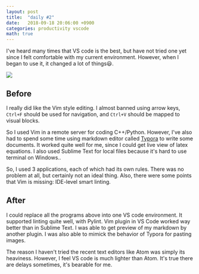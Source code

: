```yaml
---
layout: post
title:  "daily #2"
date:   2018-09-18 20:06:00 +0900
categories: productivity vscode
math: true
---
```


I've heard many times that VS code is the best, but have not tried one yet
since I felt comfortable with my current environment.
However, when I began to use it, it changed a lot of things:smiley:.

![](/blog/img/2018-09-18-daily2_2018-09-18-23-29-02.png)

## Before

I really did like the Vim style editing.
I almost banned using arrow keys, `Ctrl+F` should be used for navigation,
and `Ctrl+V` should be mapped to visual blocks.

So I used Vim in a remote server for coding C++/Python.
However, I've also had to spend some time using markdown editor
called [Typora][typora] to write some documents.
It worked quite well for me, since I could get live view of latex equations.
I also used Sublime Text for local files because it's hard to use terminal on
Windows..

So, I used 3 applications, each of which had its own rules.
There was no problem at all, but certainly not an ideal thing.
Also, there were some points that Vim is missing: IDE-level smart linting.

## After

I could replace all the programs above into one VS code environment.
It supported linting quite well, with Pylint.
Vim plugin in VS Code worked way better than in Sublime Text.
I was able to get preview of my markdown by another plugin.
I was also able to mimick the behavior of Typora for pasting images.

The reason I haven't tried the recent text editors like Atom was
simply its heaviness. However, I feel VS code is much lighter than Atom.
It's true there are delays sometimes, it's bearable for me.

[typora]:https://typora.io/ 